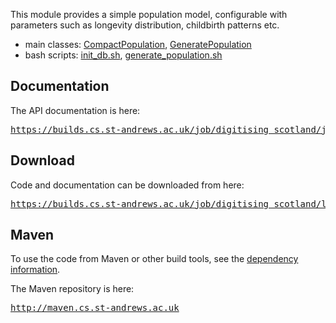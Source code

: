 This module provides a simple population model, configurable with parameters such as longevity distribution, childbirth patterns etc.

* main classes: [CompactPopulation](https://builds.cs.st-andrews.ac.uk/job/digitising\_scotland/javadoc/uk/ac/standrews/cs/digitising\_scotland/population\_model/model/CompactPopulation.html),
        [GeneratePopulation](https://builds.cs.st-andrews.ac.uk/job/digitising\_scotland/javadoc/uk/ac/standrews/cs/digitising\_scotland/population\_model/tools/GeneratePopulation.html)
* bash scripts: [init\_db.sh](http://quicksilver.hg.cs.st-andrews.ac.uk/digitising\_scotland/file/tip/population\_model/src/main/resources/scripts/init\_db.sh),
        [generate\_population.sh](http://quicksilver.hg.cs.st-andrews.ac.uk/digitising\_scotland/file/tip/population\_model/src/main/resources/scripts/generate\_population.sh)

## Documentation

The API documentation is here:

<div class="source">
    <pre><a href="https://builds.cs.st-andrews.ac.uk/job/digitising_scotland/javadoc/">https://builds.cs.st-andrews.ac.uk/job/digitising_scotland/javadoc/</a></pre>
</div>

## Download

Code and documentation can be downloaded from here:

<div class="source">
    <pre><a href="https://builds.cs.st-andrews.ac.uk/job/digitising_scotland/lastSuccessfulBuild/artifact/population_model/target/">https://builds.cs.st-andrews.ac.uk/job/digitising_scotland/lastSuccessfulBuild/artifact/population_model/target/</a></pre>
</div>

## Maven

To use the code from Maven or other build tools, see the [dependency information](population\_model/dependency-info.html).

The Maven repository is here:

<div class="source">
    <pre><a href="http://maven.cs.st-andrews.ac.uk">http://maven.cs.st-andrews.ac.uk</a></pre>
</div>
